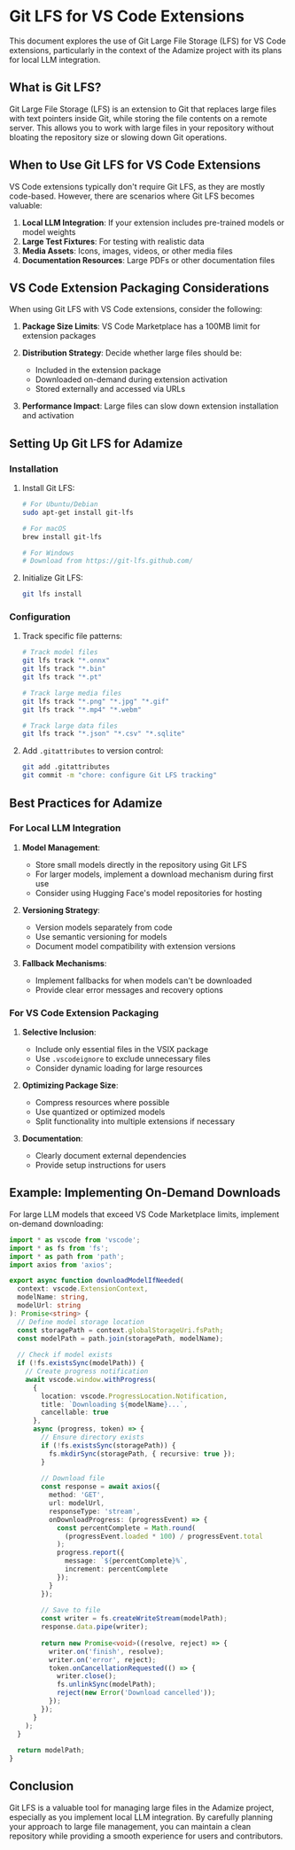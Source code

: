 # Git LFS for VS Code Extensions

This document explores the use of Git Large File Storage (LFS) for VS Code extensions, particularly in the context of the Adamize project with its plans for local LLM integration.

## What is Git LFS?

Git Large File Storage (LFS) is an extension to Git that replaces large files with text pointers inside Git, while storing the file contents on a remote server. This allows you to work with large files in your repository without bloating the repository size or slowing down Git operations.

## When to Use Git LFS for VS Code Extensions

VS Code extensions typically don't require Git LFS, as they are mostly code-based. However, there are scenarios where Git LFS becomes valuable:

1. **Local LLM Integration**: If your extension includes pre-trained models or model weights
2. **Large Test Fixtures**: For testing with realistic data
3. **Media Assets**: Icons, images, videos, or other media files
4. **Documentation Resources**: Large PDFs or other documentation files

## VS Code Extension Packaging Considerations

When using Git LFS with VS Code extensions, consider the following:

1. **Package Size Limits**: VS Code Marketplace has a 100MB limit for extension packages
2. **Distribution Strategy**: Decide whether large files should be:
   - Included in the extension package
   - Downloaded on-demand during extension activation
   - Stored externally and accessed via URLs

3. **Performance Impact**: Large files can slow down extension installation and activation

## Setting Up Git LFS for Adamize

### Installation

1. Install Git LFS:
   ```bash
   # For Ubuntu/Debian
   sudo apt-get install git-lfs
   
   # For macOS
   brew install git-lfs
   
   # For Windows
   # Download from https://git-lfs.github.com/
   ```

2. Initialize Git LFS:
   ```bash
   git lfs install
   ```

### Configuration

1. Track specific file patterns:
   ```bash
   # Track model files
   git lfs track "*.onnx"
   git lfs track "*.bin"
   git lfs track "*.pt"
   
   # Track large media files
   git lfs track "*.png" "*.jpg" "*.gif"
   git lfs track "*.mp4" "*.webm"
   
   # Track large data files
   git lfs track "*.json" "*.csv" "*.sqlite"
   ```

2. Add `.gitattributes` to version control:
   ```bash
   git add .gitattributes
   git commit -m "chore: configure Git LFS tracking"
   ```

## Best Practices for Adamize

### For Local LLM Integration

1. **Model Management**:
   - Store small models directly in the repository using Git LFS
   - For larger models, implement a download mechanism during first use
   - Consider using Hugging Face's model repositories for hosting

2. **Versioning Strategy**:
   - Version models separately from code
   - Use semantic versioning for models
   - Document model compatibility with extension versions

3. **Fallback Mechanisms**:
   - Implement fallbacks for when models can't be downloaded
   - Provide clear error messages and recovery options

### For VS Code Extension Packaging

1. **Selective Inclusion**:
   - Include only essential files in the VSIX package
   - Use `.vscodeignore` to exclude unnecessary files
   - Consider dynamic loading for large resources

2. **Optimizing Package Size**:
   - Compress resources where possible
   - Use quantized or optimized models
   - Split functionality into multiple extensions if necessary

3. **Documentation**:
   - Clearly document external dependencies
   - Provide setup instructions for users

## Example: Implementing On-Demand Downloads

For large LLM models that exceed VS Code Marketplace limits, implement on-demand downloading:

```typescript
import * as vscode from 'vscode';
import * as fs from 'fs';
import * as path from 'path';
import axios from 'axios';

export async function downloadModelIfNeeded(
  context: vscode.ExtensionContext,
  modelName: string,
  modelUrl: string
): Promise<string> {
  // Define model storage location
  const storagePath = context.globalStorageUri.fsPath;
  const modelPath = path.join(storagePath, modelName);
  
  // Check if model exists
  if (!fs.existsSync(modelPath)) {
    // Create progress notification
    await vscode.window.withProgress(
      {
        location: vscode.ProgressLocation.Notification,
        title: `Downloading ${modelName}...`,
        cancellable: true
      },
      async (progress, token) => {
        // Ensure directory exists
        if (!fs.existsSync(storagePath)) {
          fs.mkdirSync(storagePath, { recursive: true });
        }
        
        // Download file
        const response = await axios({
          method: 'GET',
          url: modelUrl,
          responseType: 'stream',
          onDownloadProgress: (progressEvent) => {
            const percentComplete = Math.round(
              (progressEvent.loaded * 100) / progressEvent.total
            );
            progress.report({ 
              message: `${percentComplete}%`,
              increment: percentComplete 
            });
          }
        });
        
        // Save to file
        const writer = fs.createWriteStream(modelPath);
        response.data.pipe(writer);
        
        return new Promise<void>((resolve, reject) => {
          writer.on('finish', resolve);
          writer.on('error', reject);
          token.onCancellationRequested(() => {
            writer.close();
            fs.unlinkSync(modelPath);
            reject(new Error('Download cancelled'));
          });
        });
      }
    );
  }
  
  return modelPath;
}
```

## Conclusion

Git LFS is a valuable tool for managing large files in the Adamize project, especially as you implement local LLM integration. By carefully planning your approach to large file management, you can maintain a clean repository while providing a smooth experience for users and contributors.
